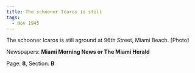 ```yaml
---  
title: The schooner Icaros is still  
tags:  
  - Nov 1945  
---  
```

  
The schooner Icaros is still aground at 96th Street, Miami Beach. [Photo]  
  
Newspapers: **Miami Morning News or The Miami Herald**  
  
Page: **8**, Section: **B** 
